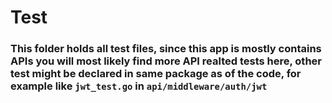 # Test

### This folder holds all test files, since this app is mostly contains APIs you will most likely find more API realted tests here, other test might be declared in same package as of the code, for example like `jwt_test.go` in `api/middleware/auth/jwt`